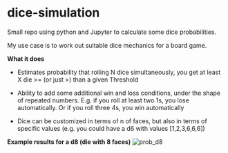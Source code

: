 # dice-simulation
Small repo using python and Jupyter to calculate some dice probabilities. 

My use case is to work out suitable dice mechanics for a board game.

**What it does**

- Estimates probability that rolling N dice simultaneously, you get at least X die >= (or just >) than a given Threshold

- Ability to add some additional win and loss conditions, under the shape of repeated numbers. E.g. if you roll at least two 1s, you lose automatically. Or if you roll three 4s, you win automatically

- Dice can be customized in terms of n of faces, but also in terms of specific values (e.g. you could have a d6 with values [1,2,3,6,6,6])

**Example results for a d8 (die with 8 faces)**
![prob_d8](https://user-images.githubusercontent.com/8734331/183640515-e2a48ea4-4588-494e-b0d6-af5f826366d9.png)
